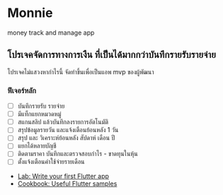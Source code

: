 # Monnie
money track and manage app 

## โปรเจคจัดการทางการเงืน ที่เป็นได้มากกว่าบันทึกรายรับรายจ่าย
โปรเจคไม่แสวงหากำไรนี้ จัดทำขึ้นเพื่อเป็นแอพ mvp ของผู้พัฒนา

### ฟีเจอร์หลัก
- [ ] บันทึกรายรับ รายจ่าย
- [ ]  มีแท็กแยกหมวดหมู่
- [ ]  สแกนสลิป แล้วบันทึกลงรายการอัตโนมัติ
- [ ]  สรุปข้อมูลรายวัน และแจ้งเตือนย้อนหลัง 1 วัน
- [ ]  สรุป และ วิเคราะห์ย้อนหลัง สัปดาห์ เดือน ปี
- [ ]  แยกได้หลายบัญชี
- [ ]  ติดตามราคา บันทึกและตรวจสอบกำไร - ขาดทุนในหุ้น
- [ ]  ตั้งแจ้งเตือนค่าใช้จ่ายรายเดือน

- [Lab: Write your first Flutter app](https://docs.flutter.dev/get-started/codelab)
- [Cookbook: Useful Flutter samples](https://docs.flutter.dev/cookbook)

